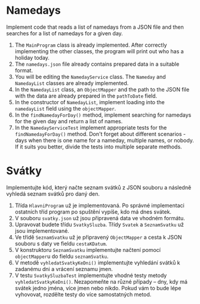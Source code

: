 # Namedays
Implement code that reads a list of namedays from a JSON file and then searches for a list of namedays for a given day.

1. The `MainProgram` class is already implemented. After correctly implementing the other classes, the program will print out who has a holiday today.
2. The `namedays.json` file already contains prepared data in a suitable format.
3. You will be editing the `NamedayService` class. The `Nameday` and `NamedayList` classes are already implemented.
5. In the `NamedayList` class, an `ObjectMapper` and the path to the JSON file with the data are already prepared in the `pathToDate` field.
6. In the constructor of `NamedayList`, implement loading into the `namedayList` field using the `objectMapper`.
7. In the `findNamedayForDay()` method, implement searching for namedays for the given day and return a list of names.
8. In the `NamedayServiceTest` implement appropriate tests for the `findNamedayForDay()` method. Don't forget about different scenarios - days when there is one name for a nameday, multiple names, or nobody. If it suits you better, divide the tests into multiple separate methods.






# Svátky

Implementujte kód, který načte seznam svátků z JSON souboru a následně vyhledá seznam svátků pro daný den.

1. Třída `HlavniProgram` už je implementovaná. Po správné implementaci ostatních tříd program po spuštění vypíše, kdo má dnes svátek.
2. V souboru `svatky.json` už jsou připravená data ve vhodném formátu.
3. Upravovat budete třídu `SvatkySluzba`. Třídy `Svatek` a `SeznamSvatku` už jsou implementované.
5. Ve třídě `SeznamSvatku` už je připravený `ObjectMapper` a cesta k JSON souboru s daty ve fieldu `cestaKDatum`.
6. V konstruktoru `SeznamSvatku` implementujte načtení pomocí `objectMapper`u do fieldu `seznamSvatku`.
7. V metodě `vyhledatSvatkyKeDni()` implementujte vyhledání svátků k zadanému dni a vrácení seznamu jmen.
8. V testu `SvatkySluzbaTest` implementujte vhodné testy metody `vyhledatSvatkyKeDni()`. Nezapomeňte na různé případy – dny, kdy má svátek jedno jména, více jmen nebo nikdo. Pokud vám to bude lépe vyhovovat, rozdělte testy do více samostatných metod. 

